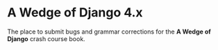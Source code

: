 # A Wedge of Django 4.x

The place to submit bugs and grammar corrections for the **A Wedge of Django** crash course book.
